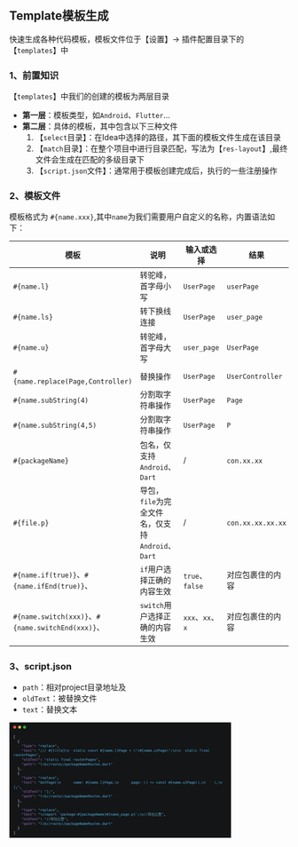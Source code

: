 ## Template模板生成

快速生成各种代码模板，模板文件位于【设置】-> 插件配置目录下的【`templates`】中

### 1、前置知识

【`templates`】中我们的创建的模板为两层目录

* **第一层**：模板类型，如`Android`、`Flutter`...
* **第二层**：具体的模板，其中包含以下三种文件
  1. 【`select`目录】：在Idea中选择的路径，其下面的模板文件生成在该目录
  2. 【`match`目录】：在整个项目中进行目录匹配，写法为【`res-layout`】,最终文件会生成在匹配的多级目录下
  3. 【`script.json`文件】：通常用于模板创建完成后，执行的一些注册操作

### 2、模板文件

模板格式为 `#{name.xxx}`,其中`name`为我们需要用户自定义的名称，内置语法如下：

| 模板                                              | 说明                                              | 输入或选择       | 结果              |
|-------------------------------------------------| ------------------------------------------------- | ---------------- | ----------------- |
| `#{name.l}`                                     | 转驼峰，首字母小写                                | `UserPage`       | `userPage`        |
| `#{name.ls}`                                    | 转下换线连接                                      | `UserPage`       | `user_page`       |
| `#{name.u}`                                     | 转驼峰，首字母大写                                | `user_page`      | `UserPage`        |
| `#{name.replace(Page,Controller)`               | 替换操作                                          | `UserPage`       | `UserController`  |
| `#{name.subString(4)`                           | 分割取字符串操作                                  | `UserPage`       | `Page`            |
| `#{name.subString(4,5)`                         | 分割取字符串操作                                  | `UserPage`       | `P`               |
| `#{packageName}`                                | 包名，仅支持`Android`、`Dart`                     | /                | `con.xx.xx`       |
| `#{file.p}`                                     | 导包，`file`为完全文件名，仅支持`Android`、`Dart` | /                | `con.xx.xx.xx.xx` |
| `#{name.if(true)}`、`#{name.ifEnd(true)}`、       | `if`用户选择正确的内容生效                        | `true`、`false`  | 对应包裹住的内容  |
| `#{name.switch(xxx)}`、`#{name.switchEnd(xxx)}`、 | `switch`用户选择正确的内容生效                    | `xxx`、`xx`、`x` | 对应包裹住的内容  |

### 3、script.json

* `path`：相对project目录地址及
* `oldText`：被替换文件
* `text`：替换文本

![](https://github.com/chdown/ihs/blob/master/plugin/toolbox/4ujD6w8ilkZEfzK.png?raw=true)
